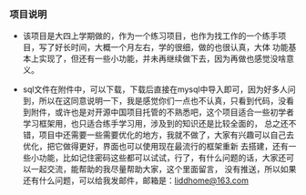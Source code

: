     

### 项目说明
    
  - 该项目是大四上学期做的，作为一个练习项目，也作为找工作的一个练手项目，写了好长时间，大概一个月左右，学的很细，做的也很认真，大体
功能基本上实现了，但还有一些小功能，并未再继续做下去，因为再做也感觉没啥意义。

  - sql文件在附件中，可以下载，下载后直接在mysql中导入即可，因为好多人问到，所以在这同意说明一下，我是感觉你们一点也不认真，只看到代码，没看到附件，或许也是对开源中国项目托管的不熟悉吧，这个项目适合一些初学者学习框架用，也只适合练手学习用，涉及到的知识还是比较全面的，
总之还不错，项目中还需要一些需要优化的地方，我就不做了，大家有兴趣可以自己去优化，把它做得更好，界面也可以使用现在最流行的框架重新
去搭建，还有一些小功能，比如记住密码这些都可以试试，行了，有什么问题的话，大家还可以一起交流，能帮助的我尽量帮助大家，这个里面留言，
没有推送，所以如果还有什么问题，可以给我发邮件，邮箱是：liddhome@163.com 